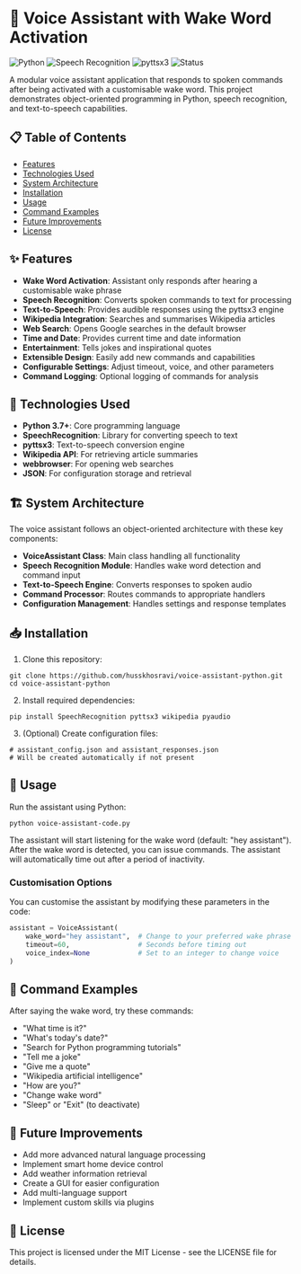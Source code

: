 # 🎤 Voice Assistant with Wake Word Activation

![Python](https://img.shields.io/badge/Python-3.7%2B-blue)
![Speech Recognition](https://img.shields.io/badge/SpeechRecognition-Latest-green)
![pyttsx3](https://img.shields.io/badge/pyttsx3-Latest-orange)
![Status](https://img.shields.io/badge/Status-Active-brightgreen)

A modular voice assistant application that responds to spoken commands after being activated with a customisable wake word. This project demonstrates object-oriented programming in Python, speech recognition, and text-to-speech capabilities.

## 📋 Table of Contents
- [Features](#-features)
- [Technologies Used](#-technologies-used)
- [System Architecture](#%EF%B8%8F-system-architecture)
- [Installation](#-installation)
- [Usage](#-usage)
- [Command Examples](#-command-examples)
- [Future Improvements](#-future-improvements)
- [License](#-license)

## ✨ Features

- **Wake Word Activation**: Assistant only responds after hearing a customisable wake phrase
- **Speech Recognition**: Converts spoken commands to text for processing
- **Text-to-Speech**: Provides audible responses using the pyttsx3 engine
- **Wikipedia Integration**: Searches and summarises Wikipedia articles
- **Web Search**: Opens Google searches in the default browser
- **Time and Date**: Provides current time and date information
- **Entertainment**: Tells jokes and inspirational quotes
- **Extensible Design**: Easily add new commands and capabilities
- **Configurable Settings**: Adjust timeout, voice, and other parameters
- **Command Logging**: Optional logging of commands for analysis

## 🔧 Technologies Used

- **Python 3.7+**: Core programming language
- **SpeechRecognition**: Library for converting speech to text
- **pyttsx3**: Text-to-speech conversion engine
- **Wikipedia API**: For retrieving article summaries
- **webbrowser**: For opening web searches
- **JSON**: For configuration storage and retrieval

## 🏗️ System Architecture

The voice assistant follows an object-oriented architecture with these key components:

- **VoiceAssistant Class**: Main class handling all functionality
- **Speech Recognition Module**: Handles wake word detection and command input
- **Text-to-Speech Engine**: Converts responses to spoken audio
- **Command Processor**: Routes commands to appropriate handlers
- **Configuration Management**: Handles settings and response templates

## 📥 Installation

1. Clone this repository:
```
git clone https://github.com/husskhosravi/voice-assistant-python.git
cd voice-assistant-python
```

2. Install required dependencies:
```
pip install SpeechRecognition pyttsx3 wikipedia pyaudio
```

3. (Optional) Create configuration files:
```
# assistant_config.json and assistant_responses.json
# Will be created automatically if not present
```

## 🚀 Usage

Run the assistant using Python:
```
python voice-assistant-code.py
```

The assistant will start listening for the wake word (default: "hey assistant"). After the wake word is detected, you can issue commands. The assistant will automatically time out after a period of inactivity.

### Customisation Options

You can customise the assistant by modifying these parameters in the code:

```python
assistant = VoiceAssistant(
    wake_word="hey assistant",  # Change to your preferred wake phrase
    timeout=60,                 # Seconds before timing out
    voice_index=None            # Set to an integer to change voice
)
```

## 💬 Command Examples

After saying the wake word, try these commands:

- "What time is it?"
- "What's today's date?"
- "Search for Python programming tutorials"
- "Tell me a joke"
- "Give me a quote"
- "Wikipedia artificial intelligence"
- "How are you?"
- "Change wake word"
- "Sleep" or "Exit" (to deactivate)

## 🔮 Future Improvements

- Add more advanced natural language processing
- Implement smart home device control
- Add weather information retrieval
- Create a GUI for easier configuration
- Add multi-language support
- Implement custom skills via plugins

## 📝 License

This project is licensed under the MIT License - see the LICENSE file for details.
